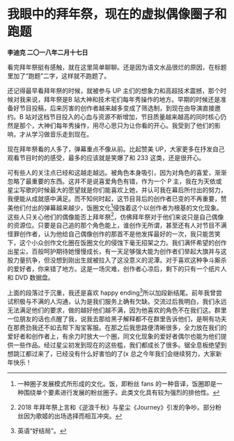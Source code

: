# 我眼中的拜年祭，现在的虚拟偶像圈子和跑题
**李迪克	二〇一八年二月十七日**

看完拜年祭挺有感触，就在这里简单聊聊。还是因为语文水品很烂的原因，在标题里加了“跑题”二字，这样就不跑题了。

还记得最早看拜年祭的时候，就被参与 UP 主们的想象力和高超技术震撼，那个时候对我来说，拜年祭是B 站大神和技术宅们每年秀操作的地方。早期的时候还是准备好节目投稿，后来厉害的创作者越来越多变成了筛选制，到现在由导演直接邀约。B 站对这档节目投入的心血与资源不断增加，节目质量越来越高的同时核心仍然是那个，大神们每年秀操作，用尽心思只为让你看的开心。我受到了他们的影响，才从学习做音乐走到现在。

现在拜年祭看的人多了，弹幕重点不像从前。比起赞美 UP，大家更多在抒发自己观看节目时的的感受，最多的应该就是笑爆了和 233 这类，还是很开心。

可有些人的关注点已经和这越走越远。被角色本身吸引，因为对角色的喜爱，渐渐忽略了最重要的东西。这并不是说喜爱角色有错，作为一个 P 主，我在为天依或星尘写歌的时候最大的愿望就是你们能喜欢上她，并认可我在幕后所付出的努力，我便能从成就感中满足。而不知何时起，这节目背后的创作者已变的不再重要，赞美他们付出的弹幕越来越少，饭圈文化[^1]侵蚀着这个以创作者为根基的文化现象。这些人只关心他们的偶像能否上拜年祭[^2]，仿佛拜年祭对于他们来说只是自己偶像的资源位。只要是自己追的那个角色能上，谁创作无所谓，甚至还有人对节目不满怪罪创作者，认为他给自己偶像创作的那首不是他发挥最好的一次，我只能苦笑下，这个小众创作文化圈在饭圈文化的侵蚀下毫无招架之力。我们满怀希望的创作出星尘，百般呵护期待她慢慢成长，有一天足够强大能为创作者们举起大旗并与这股力量抗争，但没想到刚出生就被拉入了这没意义的泥潭。对于喜欢这种争斗厮杀的爱好者，你来错了地方。这是一场灾难，创作者心凉后，剩下的只有一个纸片人和 DVD 数据盘。

上面的段落过于沉重，我还是喜欢 happy ending[^3]所以加段新结尾。前年我曾尝试积极与不满的人沟通，认为是我们服务上确有欠缺。交流过后我明白，我们永远无法满足他们的要求，做的越好他们越不满，因为他喜欢的角色不在我们这。群里一位朋友的话也点醒了我，说我去那给黑子解释都不在群里告诉他们，是啊有功夫在那费劲我还不如去帮下淘宝客服。在那之后我思路便清晰很多，全力放在我们的爱好者和创作者上，有余力时放大一个圈，同文化现象的爱好者偶尔也能为他们提供一些作品。经过星尘初发到现在的这些槛，我们都成长了很多。锯全息板绝望到想跳江都过来了，已经没有什么好害怕的了(x 总之今年我们会继续努力，大家新年快乐！

[^1]: 一种圈子发展模式所形成的文化。饭，即粉丝 fans 的一种音译，饭圈即是一种围绕单个要素进行发展的粉丝圈子。此类文化具有较为强烈的排他性。
[^2]: 2018 年拜年祭上言和《逆浪千秋》与星尘《Journey》引发的争吵。部分粉丝因为歌姬的出场选择而相互冲突。
[^3]: 英语“好结局”。
